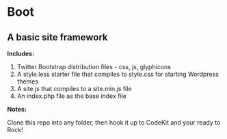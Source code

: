 Boot
====

A basic site framework
----------------------

**Includes:**

1. Twitter Bootstrap distribution files - css, js, glyphicons
2. A style.less starter file that compiles to style.css for starting Wordpress themes
3. A site.js that compiles to a site.min.js file
4. An index.php file as the base index file

**Notes:** 

Clone this repo into any folder, then hook it up to CodeKit and your ready to Rock!
